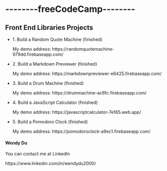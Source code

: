 <h1>--------freeCodeCamp--------</h1>

<h2>Front End Libraries Projects</h2>

<ul>
  <li>1. Build a Random Quote Machine (finished)</li>
  <p>My demo address: https://randomquotemachine-979dd.firebaseapp.com/</p>
  <li>2. Build a Markdown Previewer (finished)</li>
  <p>My demo address: https://markdownpreviewer-e6425.firebaseapp.com/</p>
  <li>3. Build a Drum Machine (finished)</li>
  <p>My demo address: https://drummachine-ac6fc.firebaseapp.com/</p>
  <li>4. Build a JavaScript Calculator (finished)</li>
  <p>My demo address: https://javascriptcalculator-7e165.web.app/</p>
  <li>5. Build a Pomodoro Clock (finished)</li>
  <p>My demo address: https://pomodoroclock-a9ec1.firebaseapp.com/</p>
</ul>

<h4>Wendy Du</h4>
<p>You can contact me at LinkedIn</p>
https://www.linkedin.com/in/wendydu2000/